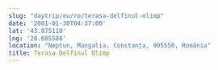 ```yaml
---
slug: "daytrip/eu/ro/terasa-delfinul-olimp"
date: '2001-01-30T04:37:00'
lat: '43.875110'
lng: '28.605588'
location: "Neptun, Mangalia, Constanța, 905550, România"
title: Terasa Delfinul Olimp
---
```



